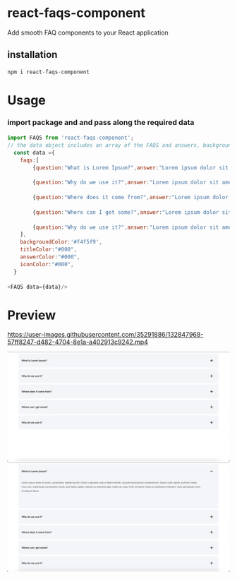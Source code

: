 # react-faqs-component

Add smooth FAQ components to your React application

## installation
```javascript
npm i react-faqs-component
```
# Usage

### import package and and pass along the required data
```javascript
import FAQS from 'react-faqs-component';
// the data object includes an array of the FAQS and answers, background color, title color, answer color and icon color
  const data ={
    faqs:[
        {question:"What is Lorem Ipsum?",answer:"Lorem ipsum dolor sit amet, consectetur adipiscing elit. Donec vulputate nulla ut libero blandit, suscipit euismod dui condimentum. Donec nulla sapien, pulvinar mattis risus non, scelerisque consectetur turpis."},

        {question:"Why do we use it?",answer:"Lorem ipsum dolor sit amet, consectetur adipiscing elit. Donec vulputate nulla ut libero blandit, suscipit euismod dui condimentum. Donec nulla sapien, pulvinar mattis risus non, scelerisque consectetur turpis."},

        {question:"Where does it come from?",answer:"Lorem ipsum dolor sit amet, consectetur adipiscing elit. Donec vulputate nulla ut libero blandit, suscipit euismod dui condimentum. Donec nulla sapien, pulvinar mattis risus non, scelerisque consectetur turpis."},
        
        {question:"Where can I get some?",answer:"Lorem ipsum dolor sit amet, consectetur adipiscing elit. Donec vulputate nulla ut libero blandit, suscipit euismod dui condimentum. Donec nulla sapien, pulvinar mattis risus non, scelerisque consectetur turpis."},

        {question:"Why do we use it?",answer:"Lorem ipsum dolor sit amet, consectetur adipiscing elit. Donec vulputate nulla ut libero blandit, suscipit euismod dui condimentum. Donec nulla sapien, pulvinar mattis risus non, scelerisque consectetur turpis."},
    ],
    backgroundColor:'#f4f5f9',
    titleColor:"#000",
    answerColor:"#000",
    iconColor:"#000",
  }

<FAQS data={data}/>
```

# Preview



https://user-images.githubusercontent.com/35291886/132847968-57ff8247-d482-4704-8e1a-a402913c9242.mp4



![Alt text](https://raw.githubusercontent.com/JoeyAlpha5/react-faqs-component/main/src/assets/screenshot0.png?raw=true "react-faqs-component")
![Alt text](https://raw.githubusercontent.com/JoeyAlpha5/react-faqs-component/main/src/assets/screenshot1.png?raw=true "react-faqs-component")
